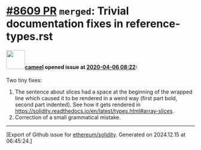 # [\#8609 PR](https://github.com/ethereum/solidity/pull/8609) `merged`: Trivial documentation fixes in reference-types.rst

#### <img src="https://avatars.githubusercontent.com/u/137030?v=4" width="50">[cameel](https://github.com/cameel) opened issue at [2020-04-06 08:22](https://github.com/ethereum/solidity/pull/8609):

Two tiny fixes:
1. The sentence about slices had a space at the beginning of the wrapped line which caused it to be rendered in a weird way (first part bold, second part indented). See how it gets rendered in https://solidity.readthedocs.io/en/latest/types.html#array-slices.
2. Correction of a small grammatical mistake.




-------------------------------------------------------------------------------



[Export of Github issue for [ethereum/solidity](https://github.com/ethereum/solidity). Generated on 2024.12.15 at 06:45:24.]

